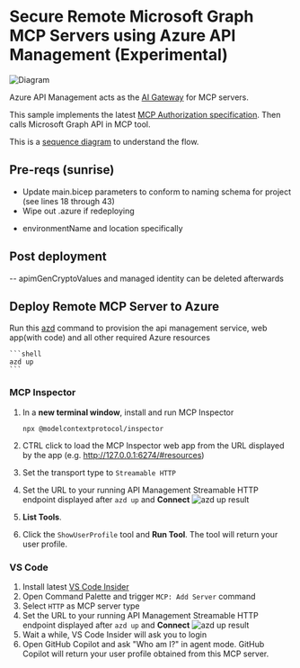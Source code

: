 <!--
---
name: Remote Microsoft Graph MCP using Azure API Management (Experimental)
description: Use Azure API Management as the AI Gateway for MCP Servers, providing tools that calls Microsoft Graph API
page_type: sample
languages:
- dotnet
- bicep
- azdeveloper
products:
- azure-api-management
- microsoft-graph
- azure
urlFragment: remote-mcp-apim-msgraph
---
-->

# Secure Remote Microsoft Graph MCP Servers using Azure API Management (Experimental)

![Diagram](mcp-client-authorization.gif)

Azure API Management acts as the [AI Gateway](https://github.com/Azure-Samples/AI-Gateway) for MCP servers. 

This sample implements the latest [MCP Authorization specification](https://modelcontextprotocol.io/specification/2025-03-26/basic/authorization#2-10-third-party-authorization-flow). Then calls Microsoft Graph API in MCP tool.

This is a [sequence diagram](infra/app/apim-oauth/diagrams/diagrams.md) to understand the flow.

## Pre-reqs (sunrise)

- Update main.bicep parameters to conform to naming schema for project (see lines 18 through 43)
- Wipe out .azure if redeploying

* environmentName and location specifically

## Post deployment
-- apimGenCryptoValues and managed identity can be deleted afterwards

## Deploy Remote MCP Server to Azure

Run this [azd](https://aka.ms/azd) command to provision the api management service, web app(with code) and all other required Azure resources

    ```shell
    azd up
    ```

### MCP Inspector

1. In a **new terminal window**, install and run MCP Inspector

    ```shell
    npx @modelcontextprotocol/inspector
    ```

1. CTRL click to load the MCP Inspector web app from the URL displayed by the app (e.g. http://127.0.0.1:6274/#resources)
1. Set the transport type to `Streamable HTTP`
1. Set the URL to your running API Management Streamable HTTP endpoint displayed after `azd up` and **Connect** ![azd up result](azdup.PNG)
1. **List Tools**.
1. Click the `ShowUserProfile` tool and **Run Tool**. The tool will return your user profile.

### VS Code
1. Install latest [VS Code Insider ](https://code.visualstudio.com/insiders/)
1. Open Command Palette and trigger `MCP: Add Server` command
1. Select `HTTP` as MCP server type
1. Set the URL to your running API Management Streamable HTTP endpoint displayed after `azd up` and **Connect** ![azd up result](azdup.PNG)
1. Wait a while, VS Code Insider will ask you to login
1. Open GitHub Copilot and ask "Who am I?" in agent mode. GitHub Copilot will return your user profile obtained from this MCP server.

